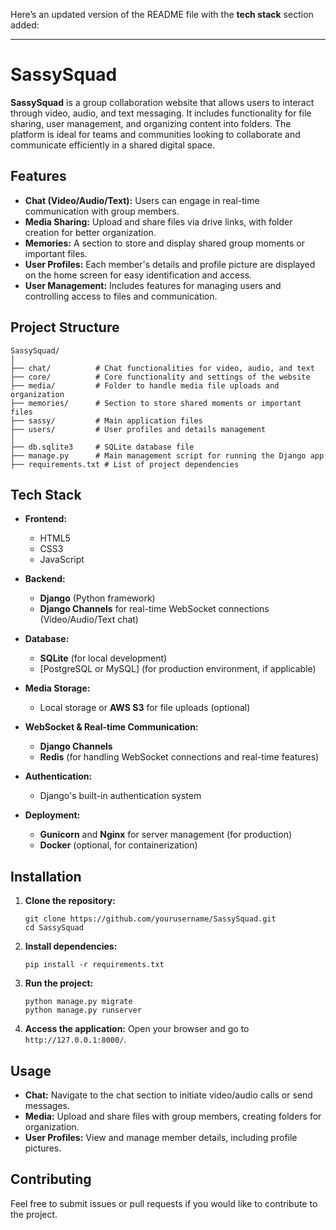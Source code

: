 Here’s an updated version of the README file with the **tech stack** section added:

---

# SassySquad

**SassySquad** is a group collaboration website that allows users to interact through video, audio, and text messaging. It includes functionality for file sharing, user management, and organizing content into folders. The platform is ideal for teams and communities looking to collaborate and communicate efficiently in a shared digital space.

## Features
- **Chat (Video/Audio/Text):** Users can engage in real-time communication with group members.
- **Media Sharing:** Upload and share files via drive links, with folder creation for better organization.
- **Memories:** A section to store and display shared group moments or important files.
- **User Profiles:** Each member's details and profile picture are displayed on the home screen for easy identification and access.
- **User Management:** Includes features for managing users and controlling access to files and communication.

## Project Structure

```
SassySquad/
│
├── chat/          # Chat functionalities for video, audio, and text
├── core/          # Core functionality and settings of the website
├── media/         # Folder to handle media file uploads and organization
├── memories/      # Section to store shared moments or important files
├── sassy/         # Main application files
├── users/         # User profiles and details management
│
├── db.sqlite3     # SQLite database file
├── manage.py      # Main management script for running the Django app
├── requirements.txt # List of project dependencies
```

## Tech Stack

- **Frontend:** 
  - HTML5
  - CSS3
  - JavaScript
  
- **Backend:** 
  - **Django** (Python framework)
  - **Django Channels** for real-time WebSocket connections (Video/Audio/Text chat)
  
- **Database:** 
  - **SQLite** (for local development)
  - [PostgreSQL or MySQL] (for production environment, if applicable)

- **Media Storage:**
  - Local storage or **AWS S3** for file uploads (optional)

- **WebSocket & Real-time Communication:** 
  - **Django Channels**
  - **Redis** (for handling WebSocket connections and real-time features)

- **Authentication:**
  - Django's built-in authentication system

- **Deployment:**
  - **Gunicorn** and **Nginx** for server management (for production)
  - **Docker** (optional, for containerization)

## Installation

1. **Clone the repository:**
   ```
   git clone https://github.com/yourusername/SassySquad.git
   cd SassySquad
   ```

2. **Install dependencies:**
   ```
   pip install -r requirements.txt
   ```

3. **Run the project:**
   ```
   python manage.py migrate
   python manage.py runserver
   ```

4. **Access the application:**
   Open your browser and go to `http://127.0.0.1:8000/`.

## Usage

- **Chat:** Navigate to the chat section to initiate video/audio calls or send messages.
- **Media:** Upload and share files with group members, creating folders for organization.
- **User Profiles:** View and manage member details, including profile pictures.

## Contributing

Feel free to submit issues or pull requests if you would like to contribute to the project.
